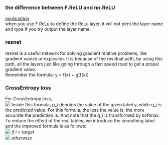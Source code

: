 ### the difference between F.ReLU and nn.ReLU
[explanation](https://blog.csdn.net/Caesar6666/article/details/108035105)   
when you use F.ReLu to define the ReLu layer, it will not pirnt the layer name and type if you try output the layer name. 
### resnet
resnet is a useful network for solving gradient relative problems, like gradient vanish or explosion. 
It is because of the residual path, by using this path, all the layers just like going through a fast speed road to get a propel gradient value.  
Remember the formula: y = f(x) + g(f(x))
### CrossEntropy loss
For CrossEntropy loss,   
![](http://latex.codecogs.com/svg.latex?l=\sum_{i}{p_{i}\log{q_{i}}}) 
Inside this formula, p_i denotes the value of the given label y, while q_i is the predicted value. For this formula, the less the value is, the more accurate the prediction is.   And note that the q_i is transformed by softmax.
  To  reduce the effect of the real tables, we introduce the smoothing label and the improved formula is as follows:  
    ![](http://latex.codecogs.com/svg.latex?y_{i}=1-\alpha)  *if i = target*    
    ![](http://latex.codecogs.com/svg.latex?y_{i}^{'}=\frac{\alpha}{K})       *otherwise*    
      
 

